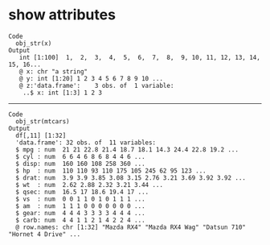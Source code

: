 # show attributes

    Code
      obj_str(x)
    Output
       int [1:100]  1,  2,  3,  4,  5,  6,  7,  8,  9, 10, 11, 12, 13, 14, 15, 16...
       @ x: chr "a string"
       @ y: int [1:20] 1 2 3 4 5 6 7 8 9 10 ...
       @ z:'data.frame':	3 obs. of  1 variable:
        ..$ x: int [1:3] 1 2 3

---

    Code
      obj_str(mtcars)
    Output
      df[,11] [1:32] 
      'data.frame':	32 obs. of  11 variables:
      $ mpg : num  21 21 22.8 21.4 18.7 18.1 14.3 24.4 22.8 19.2 ...
      $ cyl : num  6 6 4 6 8 6 8 4 4 6 ...
      $ disp: num  160 160 108 258 360 ...
      $ hp  : num  110 110 93 110 175 105 245 62 95 123 ...
      $ drat: num  3.9 3.9 3.85 3.08 3.15 2.76 3.21 3.69 3.92 3.92 ...
      $ wt  : num  2.62 2.88 2.32 3.21 3.44 ...
      $ qsec: num  16.5 17 18.6 19.4 17 ...
      $ vs  : num  0 0 1 1 0 1 0 1 1 1 ...
      $ am  : num  1 1 1 0 0 0 0 0 0 0 ...
      $ gear: num  4 4 4 3 3 3 3 4 4 4 ...
      $ carb: num  4 4 1 1 2 1 4 2 2 4 ...
      @ row.names: chr [1:32] "Mazda RX4" "Mazda RX4 Wag" "Datsun 710" "Hornet 4 Drive" ...

